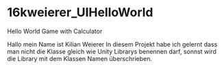 # 16kweierer_UIHelloWorld
Hello World Game with Calculator


Hallo mein Name ist Kilian Weierer
In diesem Projekt habe ich gelernt dass man nicht die Klasse gleich wie Unity Librarys benennen darf, sonnst wird die Library mit dem 
Klassen Namen überschrieben. 
